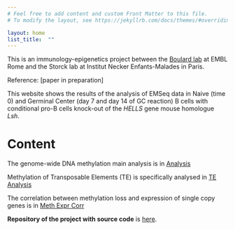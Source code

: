 ```yaml
---
# Feel free to add content and custom Front Matter to this file.
# To modify the layout, see https://jekyllrb.com/docs/themes/#overriding-theme-defaults

layout: home
list_title:  ""
---
```


This is an immunology-epigenetics project between the [Boulard lab](https://www.embl.org/groups/boulard/) at EMBL Rome and the Storck lab at Institut Necker Enfants-Malades in Paris.

Reference: [paper in preparation]

This website shows the results of the analysis of EMSeq data in Naive (time 0) and Germinal Center (day 7 and day 14 of GC reaction) B cells with conditional pro-B cells knock-out of the *HELLS* gene mouse homologue *Lsh*.

# Content

The genome-wide DNA methylation main analysis is in [Analysis](https://boulardlab.github.io/BS_EMSeq/2020/10/20/analysis.html)

Methylation of Transposable Elements (TE) is specifically analysed in [TE Analysis](https://boulardlab.github.io/BS_EMSeq/2020/11/17/TE-analysis.html)

The correlation between methylation loss and expression of single copy genes is in [Meth Expr Corr](https://boulardlab.github.io/BS_EMSeq/2022/12/07/meth-expr-corr.html)

**Repository of the project with source code** is [here](https://github.com/boulardlab/BS_EMSeq).